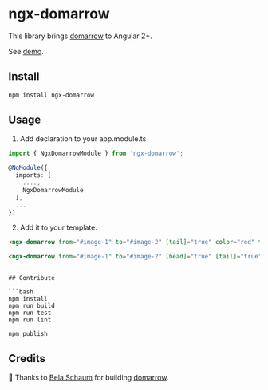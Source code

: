# ngx-domarrow

This library brings [domarrow](https://github.com/schaumb/domarrow.js) to Angular 2+.

See [demo]().

## Install

```bash
npm install ngx-domarrow
```

## Usage

1. Add declaration to your app.module.ts

```ts
import { NgxDomarrowModule } from 'ngx-domarrow';

@NgModule({
  imports: [
    ....,
    NgxDomarrowModule
  ],
  ...
})
```

2. Add it to your template.

```html
<ngx-domarrow from="#image-1" to="#image-2" [tail]="true" color="red" text="Hello world" [onlyVisible]="true"></ngx-domarrow>

<ngx-domarrow from="#image-1" to="#image-2" [head]="true" [tail]="true" color="#0000FF" [onlyVisible]="true"></ngx-domarrow>
```

```

## Contribute

```bash
npm install
npm run build
npm run test
npm run lint
```

```
npm publish
```

## Credits

👏 Thanks to [Bela Schaum](https://github.com/schaumb) for building [domarrow](https://github.com/schaumb/domarrow.js).
